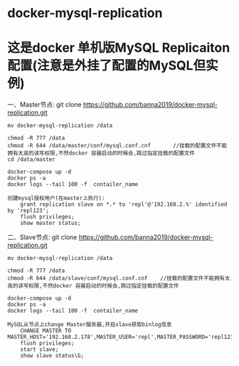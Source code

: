 # docker-mysql-replication
# 这是docker 单机版MySQL Replicaiton配置(注意是外挂了配置的MySQL但实例)

一、Master节点:
	git clone https://github.com/banna2019/docker-mysql-replication.git

	mv docker-mysql-replication /data

	chmod -R 777 /data
	chmod -R 644 /data/master/conf/mysql.conf.cnf		//挂载的配置文件不能拥有太高的读写权限,不然docker 容器启动的时候会,跳过指定挂载的配置文件
	cd /data/master 

	docker-compose up -d 
	docker ps -a 
	docker logs --tail 100 -f  contailer_name 

	创建mysql授权用户(在master上执行):
		grant replication slave on *.* to 'repl'@'192.168.2.%' identified by 'repl123';
		flush privileges;
		show master status;



二、Slave节点:
	git clone https://github.com/banna2019/docker-mysql-replication.git
	
	mv docker-mysql-replication /data
	
	chmod -R 777 /data
	chmod -R 644 /data/slave/conf/mysql.conf.cnf	//挂载的配置文件不能拥有太高的读写权限,不然docker 容器启动的时候会,跳过指定挂载的配置文件
	
	docker-compose up -d 
	docker ps -a 
	docker logs --tail 100 -f  contailer_name
	
	MySQL从节点上change Master服务器,开启slave获取binlog信息
		CHANGE MASTER TO MASTER_HOST='192.168.2.178',MASTER_USER='repl',MASTER_PASSWORD='repl123',MASTER_PORT=3306,MASTER_AUTO_POSITION=1;
		flush privileges;
		start slave;
		show slave status\G;
